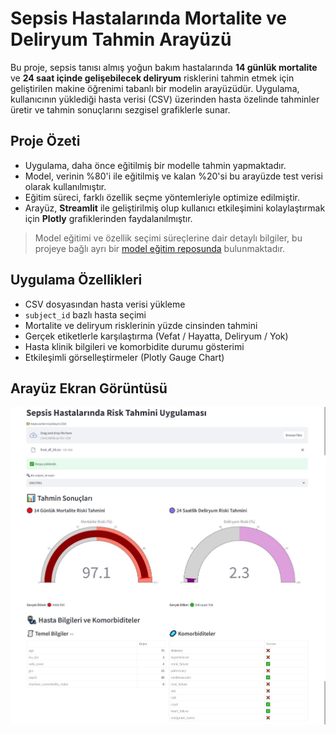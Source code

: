 # Sepsis Hastalarında Mortalite ve Deliryum Tahmin Arayüzü

Bu proje, sepsis tanısı almış yoğun bakım hastalarında **14 günlük mortalite** ve **24 saat içinde gelişebilecek deliryum** risklerini tahmin etmek için geliştirilen makine öğrenimi tabanlı bir modelin arayüzüdür. Uygulama, kullanıcının yüklediği hasta verisi (CSV) üzerinden hasta özelinde tahminler üretir ve tahmin sonuçlarını sezgisel grafiklerle sunar.

## Proje Özeti

- Uygulama, daha önce eğitilmiş bir modelle tahmin yapmaktadır.
- Model, verinin %80'i ile eğitilmiş ve kalan %20'si bu arayüzde test verisi olarak kullanılmıştır.
- Eğitim süreci, farklı özellik seçme yöntemleriyle optimize edilmiştir.
- Arayüz, **Streamlit** ile geliştirilmiş olup kullanıcı etkileşimini kolaylaştırmak için **Plotly** grafiklerinden faydalanılmıştır.

> Model eğitimi ve özellik seçimi süreçlerine dair detaylı bilgiler, bu projeye bağlı ayrı bir [model eğitim reposunda](https://github.com/ggulsum/mimic-iv_sad_mortality) bulunmaktadır.

## Uygulama Özellikleri

-  CSV dosyasından hasta verisi yükleme
-  `subject_id` bazlı hasta seçimi
-  Mortalite ve deliryum risklerinin yüzde cinsinden tahmini
-  Gerçek etiketlerle karşılaştırma (Vefat / Hayatta, Deliryum / Yok)
-  Hasta klinik bilgileri ve komorbidite durumu gösterimi
-  Etkileşimli görselleştirmeler (Plotly Gauge Chart)

##  Arayüz Ekran Görüntüsü
![Arayüz Görseli](interface.jpg)

